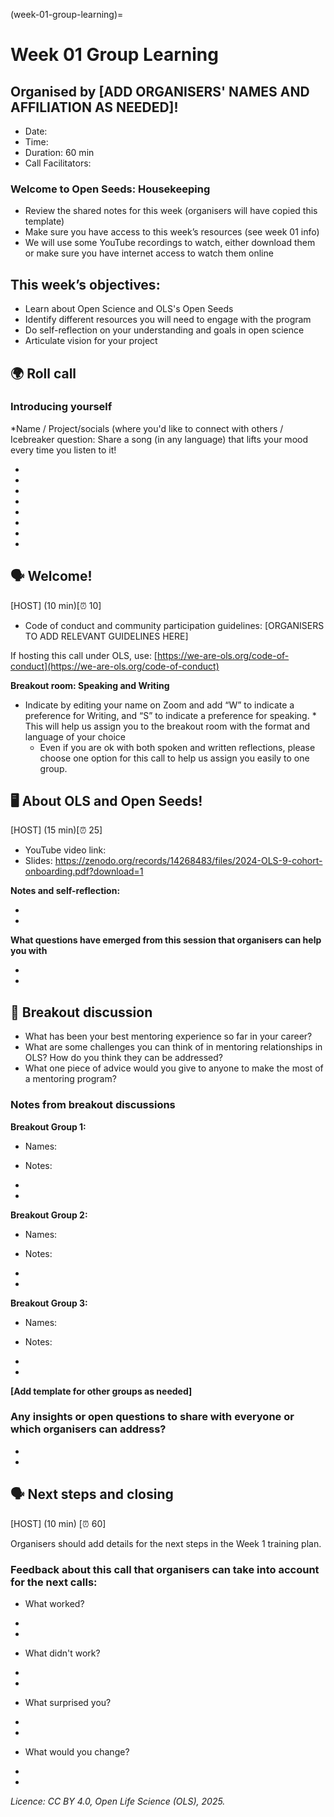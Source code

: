 (week-01-group-learning)=
# Week 01 Group Learning

## Organised by [ADD ORGANISERS' NAMES AND AFFILIATION AS NEEDED]!

* Date: 
* Time:
* Duration: 60 min
* Call Facilitators: 

### Welcome to Open Seeds: Housekeeping 

* Review the shared notes for this week (organisers will have copied this template)
* Make sure you have access to this week’s resources (see week 01 info)
* We will use some YouTube recordings to watch, either download them or make sure you have internet access to watch them online

## This week’s objectives:

* Learn about Open Science and OLS's Open Seeds
* Identify different resources you will need to engage with the program
* Do self-reflection on your understanding and goals in open science
* Articulate vision for your project


## 🌍 Roll call

### Introducing yourself

*Name / Project/socials (where you'd like to connect with others / Icebreaker question: Share a song (in any language) that lifts your mood every time you listen to it!

*
*
*
*
*
*
*
*

## 🗣️ Welcome!

[HOST] (10 min)[⏰ 10]

* Code of conduct and community participation guidelines: [ORGANISERS TO ADD RELEVANT GUIDELINES HERE]

If hosting this call under OLS, use: [https://we-are-ols.org/code-of-conduct](https://we-are-ols.org/code-of-conduct)

  **Breakout room: Speaking and Writing**

* Indicate by editing your name on Zoom and add “W” to indicate a preference for Writing, and “S” to indicate a preference for speaking. * This will help us assign you to the breakout room with the format and language of your choice
  * Even if you are ok with both spoken and written reflections, please choose one option for this call to help us assign you easily to one group.

## 🖥 About OLS and Open Seeds!

[HOST] (15 min)[⏰ 25]

* YouTube video link: 
* Slides: https://zenodo.org/records/14268483/files/2024-OLS-9-cohort-onboarding.pdf?download=1 

**Notes and self-reflection:**

*
*

**What questions have emerged from this session that organisers can help you with**

*
*


## 👥 Breakout discussion

* What has been your best mentoring experience so far in your career? 
* What are some challenges you can think of in mentoring relationships in OLS? How do you think they can be addressed?
* What one piece of advice would you give to anyone to make the most of a mentoring program?

### Notes from breakout discussions

**Breakout Group 1:**

* Names: 
* Notes:

*
*

**Breakout Group 2:**

* Names: 
* Notes:

*
*
**Breakout Group 3:**

* Names: 
* Notes:

*
*

**[Add template for other groups as needed]**

### Any insights or open questions to share with everyone or which organisers can address?

*  
*  

## 🗣️ Next steps and closing

[HOST] (10 min) [⏰ 60]

Organisers should add details for the next steps in the Week 1 training plan.

### Feedback about this call that organisers can take into account for the next calls:

* What worked?

*
*

* What didn't work?

*
*

* What surprised you?

*
*

* What would you change?

*
*

*Licence: CC BY 4.0, Open Life Science (OLS), 2025.*
